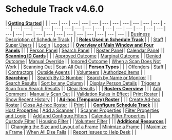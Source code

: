 # Schedule Track v4.6.0

| [**Getting Started**](getting-started.md) |  |
| --- | --- | --- | --- | --- | --- | --- | --- | --- | --- | --- | --- | --- | --- | --- | --- | --- | --- | --- | --- | --- | --- | --- | --- | --- | --- | --- | --- | --- | --- | --- | --- | --- | --- | --- | --- | --- | --- | --- |
| [Business Description of Schedule Track](getting-started.md#business-description-of-schedule-track) |  |
| [**Roles Used in Schedule Track**](roles-used-in-schedule-track.md) |  |
| [Staff](roles-used-in-schedule-track.md#staff) | [Super Users](roles-used-in-schedule-track.md#super-users) |
| [Login](roles-used-in-schedule-track.md#login) | [Logout](roles-used-in-schedule-track.md#logout) |
| [**Overview of Main Window and Four Panels**](overview-of-main-window.md) |  |
| [Person Panel](overview-of-main-window.md#person-panel) | [Search Panel](overview-of-main-window.md#search-panel) |
| [Roster Panel](overview-of-main-window.md#roster-panel) | [Calendar Panel](overview-of-main-window.md#calendar-panel) |
| [**Scanning ID Cards**](scanning-id-cards.md) |  |
| [Approved Outcome](scanning-id-cards.md#approved-outcome) | [Marginal Outcome](scanning-id-cards.md#marginal-outcome) |
| [Denied Outcome](scanning-id-cards.md#denied-outcome) | [Manual Override](scanning-id-cards.md#manual-override) |
| [Ignored Outcome](scanning-id-cards.md#ignored-outcome) | [When a Scan Does Not Work](scanning-id-cards.md#when-a-scan-does-not-work) |
| [Scanning Out](scanning-id-cards.md#scanning-out) | [Scan All Out](scanning-id-cards.md#scan-all-out) |
| [**Person Types**](person-types.md) |  |
| [Offenders](person-types.md#offenders) | [Staff](person-types.md#staff) |
| [Contractors](person-types.md#contractors) | [Outside Agents](person-types.md#outside-agents) |
| [Volunteers](person-types.md#volunteers) | [Authorized Items](person-types.md#authorized-items-and-acknowledgement) |
| [**Searching**](searching.md) |  |
| [Search By ID Number](searching.md#search-by-id-number) | [Search by Name or Moniker](searching.md#search-by-name-or-moniker) |
| [Search Results](searching.md#search-results) | [Sort by any Column](searching.md#sort-by-any-column) |
| [Display Person Details](searching.md#display-person-details) | [Trigger a Scan from Search Results](searching.md#trigger-a-scan-from-search-results) |
| [Clear Results](searching.md#clear-results) |  |
| [**Rosters Overview**](rosters-overview.md) |  |
| [Add Comment](rosters-overview.md#add-comment) | [Manually Scan Out](rosters-overview.md#manually-scan-out) |
| [Validation Rules in Effect](rosters-overview.md#validation-rules-in-effect) | [Print Roster](rosters-overview.md#validation-rules-in-effect) |
| [Show Recent History](rosters-overview.md#validation-rules-in-effect) |  |
| [**Ad-hoc \(Temporary\) Roster**](ad-hoc-temporary-roster.md) |  |
| [Create Ad-hoc Roster](ad-hoc-temporary-roster.md#close-ad-hoc-roster) | [Close Ad-hoc Roster](ad-hoc-temporary-roster.md#close-ad-hoc-roster) |
| [Print](ad-hoc-temporary-roster.md#print) |  |
| [**Configure Schedule Track**](configure-schedule-track.md) |  |
| [Host Properties](configure-schedule-track.md#host-properties) | [Add a Scanner](configure-schedule-track.md#add-a-scanner) |
| [Scanner Properties](configure-schedule-track.md#scanner-properties) | [Filter Properties and Logic](configure-schedule-track.md#filter-properties-and-logic) |
| [Add and Configure Filters](configure-schedule-track.md#add-and-configure-filters) | [Calendar Filter Properties](configure-schedule-track.md#calendar-filter-properties) |
| [Custody Filter](configure-schedule-track.md#custody-filter) | [Housing Filter](configure-schedule-track.md#housing-filter) |
| [Volunteer Filter](configure-schedule-track.md#volunteer-filter) |  |
| [**Additional Resources**](additional-resources.md) |  |
| [Changing the Size and Layout of a Frame](additional-resources.md#changing-the-size-and-layout-of-a-frame) | [Minimize a Frame](additional-resources.md#minimize-a-frame) |
| [Maximize a Frame](additional-resources.md#maximize-a-frame) | [When All Else Fails](additional-resources.md#when-all-else-fails) |
| [Report Issues to Help Desk](additional-resources.md#report-issues-to-help-desk) |  |

